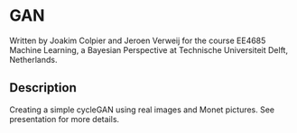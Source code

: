 # GAN

Written by Joakim Colpier and Jeroen Verweij for the course EE4685 Machine Learning, a Bayesian Perspective at Technische Universiteit Delft, Netherlands.

## Description

Creating a simple cycleGAN using real images and Monet pictures. See presentation for more details.
